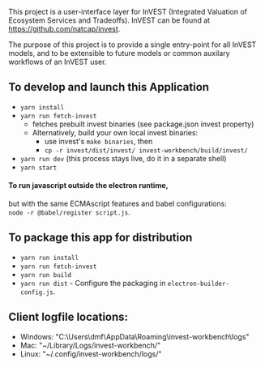 This project is a user-interface layer for InVEST (Integrated Valuation of
Ecosystem Services and Tradeoffs).
InVEST can be found at https://github.com/natcap/invest.

The purpose of this project is to provide a single entry-point for all
InVEST models, and to be extensible to future models or common auxilary
workflows of an InVEST user.

## To develop and launch this Application
* `yarn install`
* `yarn run fetch-invest`
	+ fetches prebuilt invest binaries (see package.json invest property)
	+ Alternatively, build your own local invest binaries:
		* use invest's `make binaries`, then
		* `cp -r invest/dist/invest/ invest-workbench/build/invest/`
* `yarn run dev` (this process stays live, do it in a separate shell)
* `yarn start`

#### To run javascript outside the electron runtime,
but with the same ECMAscript features and babel configurations:  
`node -r @babel/register script.js`.

## To package this app for distribution
* `yarn run install`
* `yarn run fetch-invest`
* `yarn run build`
* `yarn run dist`  - Configure the packaging in `electron-builder-config.js`.


## Client logfile locations:
* Windows: "C:\Users\dmf\AppData\Roaming\invest-workbench\logs\"
* Mac: "\~/Library/Logs/invest-workbench/"
* Linux: "\~/.config/invest-workbench/logs/"
